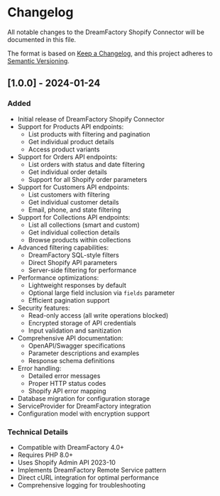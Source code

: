 # Changelog

All notable changes to the DreamFactory Shopify Connector will be documented in this file.

The format is based on [Keep a Changelog](https://keepachangelog.com/en/1.0.0/),
and this project adheres to [Semantic Versioning](https://semver.org/spec/v2.0.0.html).

## [1.0.0] - 2024-01-24

### Added
- Initial release of DreamFactory Shopify Connector
- Support for Products API endpoints:
  - List products with filtering and pagination
  - Get individual product details
  - Access product variants
- Support for Orders API endpoints:
  - List orders with status and date filtering
  - Get individual order details
  - Support for all Shopify order parameters
- Support for Customers API endpoints:
  - List customers with filtering
  - Get individual customer details
  - Email, phone, and state filtering
- Support for Collections API endpoints:
  - List all collections (smart and custom)
  - Get individual collection details
  - Browse products within collections
- Advanced filtering capabilities:
  - DreamFactory SQL-style filters
  - Direct Shopify API parameters
  - Server-side filtering for performance
- Performance optimizations:
  - Lightweight responses by default
  - Optional large field inclusion via `fields` parameter
  - Efficient pagination support
- Security features:
  - Read-only access (all write operations blocked)
  - Encrypted storage of API credentials
  - Input validation and sanitization
- Comprehensive API documentation:
  - OpenAPI/Swagger specifications
  - Parameter descriptions and examples
  - Response schema definitions
- Error handling:
  - Detailed error messages
  - Proper HTTP status codes
  - Shopify API error mapping
- Database migration for configuration storage
- ServiceProvider for DreamFactory integration
- Configuration model with encryption support

### Technical Details
- Compatible with DreamFactory 4.0+
- Requires PHP 8.0+
- Uses Shopify Admin API 2023-10
- Implements DreamFactory Remote Service pattern
- Direct cURL integration for optimal performance
- Comprehensive logging for troubleshooting 